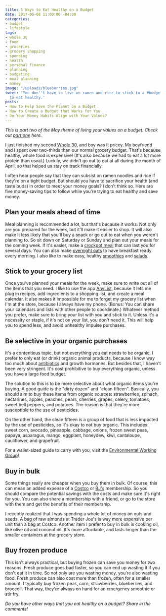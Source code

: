 ```yaml
---
title: 5 Ways to Eat Healthy on a Budget
date: 2017-05-08 11:00:00 -04:00
categories:
- budget
- lifestyle
tags:
- whole 30
- food
- groceries
- grocery shopping
- spending
- health
- personal finance
- planning
- budgeting
- meal planning
- money
image: "/uploads/blueberries.jpg"
tweet: 'You don''t have to live on ramen and rice to stick to a #budget! Read more
  to eat healthy.'
posts:
- How to Help Save the Planet on a Budget
- How to Create a Budget that Works for You
- Do Your Money Habits Align with Your Values?
---
```


*This is part two of the May theme of living your values on a budget. Check out [part one](https://www.maggiegermano.com/blog/how-to-help-save-the-planet-on-a-budget/) here.*

I just finished my second [Whole 30](https://whole30.com/), and boy was it pricey. My boyfriend and I spent over two-thirds than our normal grocery budget. That's because healthy, whole food is expensive! (It's also because we had to eat a lot more protein than usual.) Luckily, we didn't go out to eat at all during the month of April, so that helped us stay on track financially.

I often hear people say that they can subsist on ramen noodles and rice if they're on a tight budget. But should you have to sacrifice your health (and taste buds) in order to meet your money goals? I don't think so. Here are five money-saving tips to follow while you're trying to eat healthy and save money.

## Plan your meals ahead of time

Meal planning is recommended a lot, but that's because it works. Not only are you prepared for the week, but it'll make it easier to shop. It will also make it less likely that you'll buy a snack or go out to eat when you weren't planning to. So sit down on Saturday or Sunday and plan out your meals for the coming week. If it's easier, make a [crockpot meal](http://www.delish.com/cooking/g1419/healthy-slow-cooker-recipes/) that can last you for several days. You can also make [overnight oats](https://www.buzzfeed.com/samimain/overnight-oats-recipes-to-restore-your-faith-in-breakfast?utm_term=.dmWW774Rrv#.ic5YWWK5LV) to have breakfast ready every morning. I also like to make easy, healthy [smoothies](https://www.buzzfeed.com/jessseinfeld/8-easy-3-ingredient-smoothies?utm_term=.fbrZKKmJwx#.tyl9oo1GBw) and [salads](https://www.realsimple.com/food-recipes/recipe-collections-favorites/healthy-meals/green-salad-recipes). 

## Stick to your grocery list

Once you've planned your meals for the week, make sure to write out all of the items that you need. I like to use the app [AnyList](https://www.anylistapp.com/), because it lets me plug in recipes, add ingredients to a shopping list, and create a meal calendar. It also makes it impossible for me to forget my grocery list when I'm at the store, because I always have my phone. (Bonus: You can share your calendars and lists with other people to coordinate.) Whatever method you prefer, make sure to bring your list with you and stick to it. Unless it's a necessity or staple, if it's not on your list, you don't need it. This will help you to spend less, and avoid unhealthy impulse purchases.

## Be selective in your organic purchases

It's a contentious topic, but not everything you eat needs to be organic. I prefer to only eat (or drink) organic animal products, because I know way too much about [antibiotics](https://www.scientificamerican.com/article/antibiotic-use-in-food-animals-continues-to-rise/) and growth hormones. But besides that, I haven't been very stringent. It's cost prohibitive to buy everything organic, unless you have a large food budget.

The solution to this is to be more selective about what organic items you're buying. A good guide is the "dirty dozen" and "clean fifteen". Basically, you should aim to buy these items from organic sources: strawberries, spinach, nectarines, apples, peaches, pears, cherries, grapes, celery, tomatoes, sweet bell peppers, and potatoes. The reason is that they're more susceptible to the use of pesticides.

On the other hand, the clean fifteen is a group of food that is less impacted by the use of pesticides, so it's okay to not buy organic. This includes: sweet corn, avocado, pineapple, cabbage, onions, frozen sweet peas, papaya, asparagus, mango, eggplant, honeydew, kiwi, cantaloupe, cauliflower, and grapefruit.

For a wallet-sized guide to carry with you, visit the [Environmental Working Group](http://action.ewg.org/p/salsa/web/common/public/signup?signup_page_KEY=5988&_ga=2.71687761.35308811.1493834548-359463507.1493146492)!

## Buy in bulk

Some things really are cheaper when you buy them in bulk. Of course, this can mean an added expense of a [Costco](https://www.costco.com/) or [BJ's](http://www.bjs.com/) membership. So you should compare the potential savings with the costs and make sure it's right for you. You can also share a membership with a friend, or go to the store with them and get the benefits of their membership. 

I recently realized that I was spending a whole lot of money on nuts and seeds. A bag of raw almonds at Trader Joe's is way more expensive per unit than a bag at Costco. Another item I prefer to buy in bulk is cooking oil, like olive oil and coconut oil. It's more affordable, and lasts longer than the smaller containers at the grocery store.

## Buy frozen produce

This isn't always practical, but buying frozen can save you money for two reasons. Fresh produce goes bad faster, so you can end up wasting it if you don't eat it in time. So not only are you wasting money, you're also wasting food. Fresh produce can also cost more than frozen, often for a smaller amount. I typically buy frozen peas, corn, strawberries, blueberries, and broccoli. That way, they're always on hand for an emergency smoothie or stir fry.

*Do you have other ways that you eat healthy on a budget? Share in the comments!*